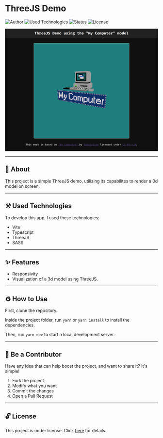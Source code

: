 # ThreeJS Demo

![Author](https://img.shields.io/badge/author-Wendell%20Kenneddy-brightgreen)
![Used Technologies](https://img.shields.io/badge/techs-Typescript,%20ThreeJS,%20SASS%20and%20Vite-brightgreen)
![Status](https://img.shields.io/badge/status-Concluded-brightgreen)
![License](https://img.shields.io/badge/license-MIT-brightgreen)

![Final Result](./.github/preview.png)

---

## 📕 About

This project is a simple ThreeJS demo, utilizing its capabilites to render a 3d model on screen.

---

## ⚒️ Used Technologies

To develop this app, I used these technologies:

- Vite
- Typescript
- ThreeJS
- SASS

---

## ✨ Features

- Responsivity
- Visualization of a 3d model using ThreeJS.

---

## ⚙️ How to Use

First, clone the repository.

Inside the project folder, run `yarn` or `yarn install` to install the dependencies.

Then, run `yarn dev` to start a local development server.

---

## 🤝 Be a Contributor

Have any idea that can help boost the project, and want to share it? It's simple!

1. Fork the project
2. Modify what you want
3. Commit the changes
4. Open a Pull Request

---

## 🔓 License

This project is under license. Click [here](./LICENSE.md) for details.
